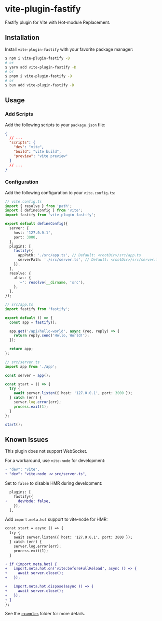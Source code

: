 # vite-plugin-fastify

Fastify plugin for Vite with Hot-module Replacement.

## Installation

Install `vite-plugin-fastify` with your favorite package manager:

```sh
$ npm i vite-plugin-fastify -D
# or
$ yarn add vite-plugin-fastify -D
# or
$ pnpm i vite-plugin-fastify -D
# or
$ bun add vite-plugin-fastify -D
```

## Usage

### Add Scripts

Add the following scripts to your `package.json` file:

```json
{
  // ...
  "scripts": {
    "dev": "vite",
    "build": "vite build",
    "preview": "vite preview"
  }
  // ...
}
```

### Configuration

Add the following configuration to your `vite.config.ts`:

```ts
// vite.config.ts
import { resolve } from 'path';
import { defineConfig } from 'vite';
import fastify from 'vite-plugin-fastify';

export default defineConfig({
  server: {
    host: '127.0.0.1',
    port: 3000,
  },
  plugins: [
    fastify({
      appPath: './src/app.ts', // Default: <rootDir>/src/app.ts
      serverPath: './src/server.ts', // Default: <rootDir>/src/server.ts
    }),
  ],
  resolve: {
    alias: {
      '~': resolve(__dirname, 'src'),
    },
  },
});
```

```ts
// src/app.ts
import fastify from 'fastify';

export default () => {
  const app = fastify();

  app.get('/api/hello-world', async (req, reply) => {
    return reply.send('Hello, World!');
  });

  return app;
};
```

```ts
// src/server.ts
import app from './app';

const server = app();

const start = () => {
  try {
    await server.listen({ host: '127.0.0.1', port: 3000 });
  } catch (err) {
    server.log.error(err);
    process.exit(1);
  }
};

start();
```

## Known Issues

This plugin does not support WebSocket.

For a workaround, use `vite-node` for development:

```diff
- "dev": "vite",
+ "dev": "vite-node -w src/server.ts",
```

Set to `false` to disable HMR during development:

```diff
  plugins: [
    fastify({
+     devMode: false,
    }),
  ],
```

Add `import.meta.hot` support to vite-node for HMR:

```diff
const start = async () => {
  try {
    await server.listen({ host: '127.0.0.1', port: 3000 });
  } catch (err) {
    server.log.error(err);
    process.exit(1);
  }

+ if (import.meta.hot) {
+   import.meta.hot.on('vite:beforeFullReload', async () => {
+     await server.close();
+   });

+   import.meta.hot.dispose(async () => {
+     await server.close();
+   });
+ }
};
```

See the [`examples`](./examples) folder for more details.
